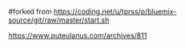 #forked from 
https://coding.net/u/tprss/p/bluemix-source/git/raw/master/start.sh

https://www.puteulanus.com/archives/811
